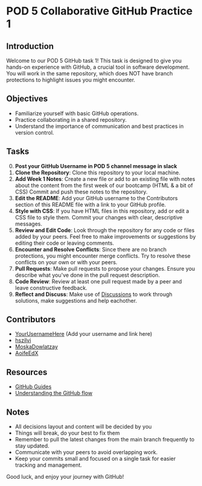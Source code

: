 # POD 5 Collaborative GitHub Practice 1

## Introduction
Welcome to our POD 5 GitHub task 1! This task is designed to give you hands-on experience with GitHub, a crucial tool in software development. You will work in the same repository, which does NOT have branch protections to highlight issues you might encounter.

## Objectives
- Familiarize yourself with basic GitHub operations.
- Practice collaborating in a shared repository.
- Understand the importance of communication and best practices in version control.

## Tasks
0. **Post your GitHub Username in POD 5 channel message in slack**
1. **Clone the Repository**: Clone this repository to your local machine.
2. **Add Week 1 Notes**: Create a new file or add to an existing file with notes about the content from the first week of our bootcamp (HTML & a bit of CSS) Commit and push these notes to the repository.
3. **Edit the README**: Add your GitHub username to the Contributors section of this README file with a link to your GitHub profile.
4. **Style with CSS**: If you have HTML files in this repository, add or edit a CSS file to style them. Commit your changes with clear, descriptive messages.
5. **Review and Edit Code**: Look through the repository for any code or files added by your peers. Feel free to make improvements or suggestions by editing their code or leaving comments.
6. **Encounter and Resolve Conflicts**: Since there are no branch protections, you might encounter merge conflicts. Try to resolve these conflicts on your own or with your peers.
7. **Pull Requests**: Make pull requests to propose your changes. Ensure you describe what you've done in the pull request description.
8. **Code Review**: Review at least one pull request made by a peer and leave constructive feedback.
9. **Reflect and Discuss**: Make use of [Discussions](https://github.com/MartinSWDev/pod-5-week-1-notes/discussions) to work through solutions, make suggestions and help eachother.

## Contributors
- [YourUsernameHere](#) (Add your username and link here)
- [hszilvi](https://github.com/hszilvi)
- [MoskaDowlatzay](https://github.com/MoskaDowlatzay)
- [AoifeEdX](https://github.com/AoifeEdX)

## Resources
- [GitHub Guides](https://guides.github.com)
- [Understanding the GitHub flow](https://guides.github.com/introduction/flow/)

## Notes
- All decisions layout and content will be decided by you
- Things will break, do your best to fix them
- Remember to pull the latest changes from the main branch frequently to stay updated.
- Communicate with your peers to avoid overlapping work.
- Keep your commits small and focused on a single task for easier tracking and management.

Good luck, and enjoy your journey with GitHub!

